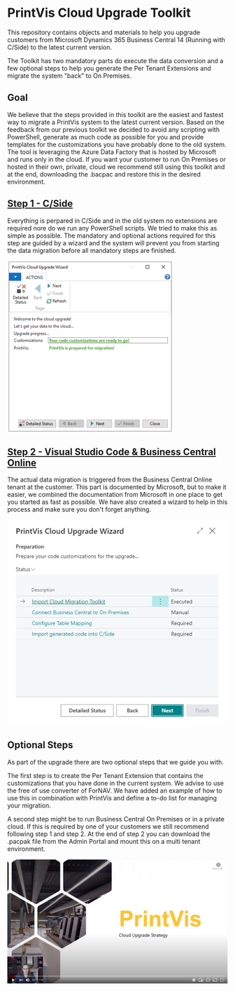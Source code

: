 # PrintVis Cloud Upgrade Toolkit

This repository contains objects and materials to help you upgrade customers from Microsoft Dynamics 365 Business Central 14 (Running with C/Side) to the latest current version.

The Toolkit has two mandatory parts do execute the data conversion and a few optional steps to help you generate the Per Tenant Extensions and migrate the system "back" to On Premises.

## Goal

We believe that the steps provided in this toolkit are the easiest and fastest way to migrate a PrintVis system to the latest current version. Based on the feedback from our previous toolkit we decided to avoid any scripting with PowerShell, generate as much code as possible for you and provide templates for the customizations you have probably done to the old system.
The tool is leveraging the Azure Data Factory that is hosted by Microsoft and runs only in the cloud. If you want your customer to run On Premises or hosted in their own, private, cloud we recommend still using this toolkit and at the end, downloading the .bacpac and restore this in the desired environment.

## [Step 1 - C/Side](https://github.com/printvis/PrintVis.CloudUpgrade/blob/main/Part%201/README.md)

Everything is perpared in C/Side and in the old system no extensions are required nore do we run any PowerShell scripts. We tried to make this as simple as possible.
The mandatory and optional actions required for this step are guided by a wizard and the system will prevent you from starting the data migration before all mandatory steps are finished.

![img_0.png](.media/img_0.png)

## [Step 2 - Visual Studio Code & Business Central Online](https://github.com/printvis/PrintVis.CloudUpgrade/blob/main/Part%202/README.md)

The actual data migration is triggered from the Business Central Online tenant at the customer. This part is documented by Microsoft, but to make it easier, we combined the documentation from Microsoft in one place to get you started as fast as possible.
We have also created a wizard to help in this process and make sure you don't forget anything.

![CloudWizard.png](.media/CloudWizard.png)

## Optional Steps

As part of the upgrade there are two optional steps that we guide you with.

The first step is to create the Per Tenant Extension that contains the customizations that you have done in the current system. We advise to use the free of use converter of ForNAV. We have added an example of how to use this in combination with PrintVis and define a to-do list for managing your migration.

A second step might be to run Business Central On Premises or in a private cloud. If this is required by one of your customers we still recommend following step 1 and step 2. At the end of step 2 you can download the .pacpak file from the Admin Portal and mount this on a multi tenant environment.

[![IntroductionVideo](.media/VideoIntro.png)](https://www.youtube.com/watch?v=mW3eHANgveA "Introduction Click to Watch!")